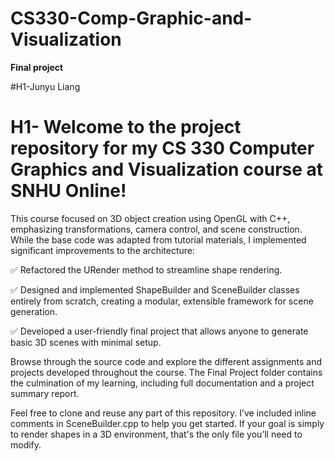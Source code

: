 # CS330-Comp-Graphic-and-Visualization
**Final project**

#H1-Junyu Liang

# H1- Welcome to the project repository for my CS 330 Computer Graphics and Visualization course at SNHU Online!

This course focused on 3D object creation using OpenGL with C++, emphasizing transformations, camera control, and scene construction. While the base code was adapted from tutorial materials, I implemented significant improvements to the architecture:

✅ Refactored the URender method to streamline shape rendering.

✅ Designed and implemented ShapeBuilder and SceneBuilder classes entirely from scratch, creating a modular, extensible framework for scene generation.

✅ Developed a user-friendly final project that allows anyone to generate basic 3D scenes with minimal setup.

Browse through the source code and explore the different assignments and projects developed throughout the course. The Final Project folder contains the culmination of my learning, including full documentation and a project summary report.

Feel free to clone and reuse any part of this repository. I’ve included inline comments in SceneBuilder.cpp to help you get started. If your goal is simply to render shapes in a 3D environment, that's the only file you’ll need to modify.
